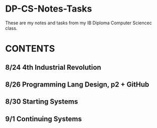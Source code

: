 # DP-CS-Notes-Tasks
These are my notes and tasks from my IB Diploma Computer Sciencec class.

# CONTENTS 
<h2>8/24  4th Industrial Revolution<h2>
<h2>8/26 Programming Lang Design, p2 + GitHub</h2> 
<h2>8/30 Starting Systems</h2> 
<h2>9/1  Continuing Systems </h2> 




